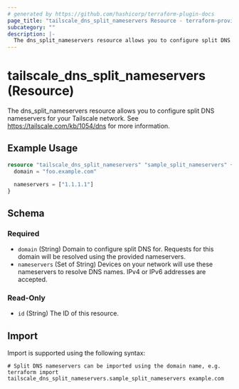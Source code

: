 ```yaml
---
# generated by https://github.com/hashicorp/terraform-plugin-docs
page_title: "tailscale_dns_split_nameservers Resource - terraform-provider-tailscale"
subcategory: ""
description: |-
  The dns_split_nameservers resource allows you to configure split DNS nameservers for your Tailscale network. See https://tailscale.com/kb/1054/dns for more information.
---
```


# tailscale_dns_split_nameservers (Resource)

The dns_split_nameservers resource allows you to configure split DNS nameservers for your Tailscale network. See https://tailscale.com/kb/1054/dns for more information.

## Example Usage

```terraform
resource "tailscale_dns_split_nameservers" "sample_split_nameservers" {
  domain = "foo.example.com"

  nameservers = ["1.1.1.1"]
}
```

<!-- schema generated by tfplugindocs -->
## Schema

### Required

- `domain` (String) Domain to configure split DNS for. Requests for this domain will be resolved using the provided nameservers.
- `nameservers` (Set of String) Devices on your network will use these nameservers to resolve DNS names. IPv4 or IPv6 addresses are accepted.

### Read-Only

- `id` (String) The ID of this resource.

## Import

Import is supported using the following syntax:

```shell
# Split DNS nameservers can be imported using the domain name, e.g.
terraform import tailscale_dns_split_nameservers.sample_split_nameservers example.com
```
